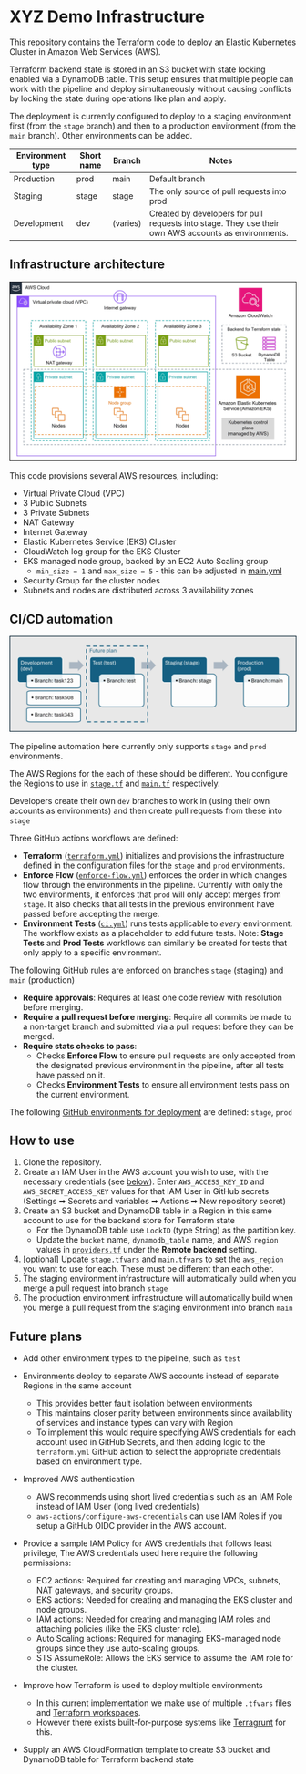 # XYZ Demo Infrastructure

This repository contains the [Terraform](https://www.terraform.io/) code to 
deploy an Elastic Kubernetes Cluster in Amazon Web Services (AWS).

Terraform backend state is stored in an S3 bucket with state locking enabled via a DynamoDB table. This setup ensures that multiple people can work with the pipeline and deploy simultaneously without causing conflicts by locking the state during operations like plan and apply.

The deployment is currently configured to deploy to a staging environment first (from the `stage` branch) and then to a production environment (from the `main` branch). Other environments can be added.

| Environment type    | Short name | Branch     | Notes   |
| --------            | -------    |-------     | -------        |
| Production          | prod       | main       | Default branch |
| Staging             | stage      | stage      | The only source of pull requests into prod |
| Development         | dev        | (varies)   | Created by developers for pull requests into stage. They use their own AWS accounts as environments. |

## Infrastructure architecture

![architecture](images/infrastructure_architecture.jpg)

This code provisions several AWS resources, including:
- Virtual Private Cloud (VPC)
- 3 Public Subnets
- 3 Private Subnets
- NAT Gateway
- Internet Gateway
- Elastic Kubernetes Service (EKS) Cluster
- CloudWatch log group for the EKS Cluster
- EKS managed node group, backed by an EC2 Auto Scaling group
  -  `min_size = 1` and `max_size = 5` - this can be adjusted in [main.yml](terraform/main.tf)
- Security Group for the cluster nodes
- Subnets and nodes are distributed across 3 availability zones

## CI/CD automation

![pipeline](images/pipeline.jpg)

The pipeline automation here currently only supports `stage` and `prod` environments.

The AWS Regions for the each of these should be different. You configure the Regions to use in [`stage.tf`](terraform/environment/stage.tfvars) and  [`main.tf`](terraform/environment/main.tfvars) respectively.

Developers create their own `dev` branches to work in (using their own accounts as environments) and then create pull requests from these into `stage`

Three GitHub actions workflows are defined:

- **Terraform** ([`terraform.yml`](.github/workflows/terraform.yml)) initializes and provisions the infrastructure defined in the configuration files for the `stage` and `prod` environments.
- **Enforce Flow** ([`enforce-flow.yml`](.github/workflows/enforce-flow.yml)) enforces the order in which changes flow through the environments in the pipeline. Currently with only the two environments, it enforces that `prod` will only accept merges from `stage`. It also checks that all tests in the previous environment have passed before accepting the merge.
- **Environment Tests** ([`ci.yml`](.github/workflows/ci.yml)) runs tests applicable to _every_ environment. The workflow exists as a placeholder to add future tests. Note: **Stage Tests** and **Prod Tests** workflows can similarly be created for tests that only apply to a specific environment.

The following GitHub rules are enforced on branches `stage` (staging) and `main` (production)
- **Require approvals**: Requires at least one code review with resolution before merging.
- **Require a pull request before merging**: Require all commits be made to a non-target branch and submitted via a pull request before they can be merged.
- **Require stats checks to pass**:
  - Checks **Enforce Flow** to ensure pull requests are only accepted from the designated previous environment in the pipeline, after all tests have passed on it.
  - Checks **Environment Tests** to ensure all environment tests pass on the  current environment.

The following [GitHub environments for deployment](https://docs.github.com/en/actions/managing-workflow-runs-and-deployments/managing-deployments/managing-environments-for-deployment) are defined: `stage`, `prod` 

## How to use
1. Clone the repository.
1. Create an IAM User in the AWS account you wish to use, with the necessary credentials (see [below](#future-plans)). Enter `AWS_ACCESS_KEY_ID` and `AWS_SECRET_ACCESS_KEY` values for that IAM User in GitHub secrets (Settings ➡ Secrets and variables ➡ Actions ➡ New repository secret)
1. Create an S3 bucket and DynamoDB table in a Region in this same account to use for the backend store for Terraform state
   - For the DynamoDB table use `LockID` (type String) as the partition key.
   - Update the `bucket` name, `dynamodb_table` name, and AWS `region` values in [`providers.tf`](terraform/providers.tf) under the **Remote backend** setting.
1. [optional] Update [`stage.tfvars`](terraform/environment/stage.tfvars) and [`main.tfvars`](terraform/environment/main.tfvars) to set the `aws_region` you want to use for each. These must be different than each other.
1. The staging environment infrastructure will automatically build when you merge a pull request into branch `stage`
1. The production environment infrastructure will automatically build when you merge a pull request from the staging environment into branch `main`

## Future plans
- Add other environment types to the pipeline, such as `test`

- Environments deploy to separate AWS accounts instead of separate Regions in the same account
   - This provides better fault isolation between environments
   - This maintains closer parity between environments since availability of services and instance types can vary with Region
   - To implement this would require specifying AWS credentials for each account used in GitHub Secrets, and then adding logic to the `terraform.yml` GitHub action to select the appropriate credentials based on environment type.

- Improved AWS authentication
   - AWS recommends using short lived credentials such as an IAM Role instead of IAM User (long lived credentials)
    - `aws-actions/configure-aws-credentials` can use IAM Roles if you setup a GitHub OIDC provider in the AWS account.

- Provide a sample IAM Policy for AWS credentials that follows least privilege, The AWS credentials used here require the following permissions:
   - EC2 actions: Required for creating and managing VPCs, subnets, NAT gateways, and security groups.
   - EKS actions: Needed for creating and managing the EKS cluster and node groups.
   - IAM actions: Needed for creating and managing IAM roles and attaching policies (like the EKS cluster role).
   - Auto Scaling actions: Required for managing EKS-managed node groups since they use auto-scaling groups.
   - STS AssumeRole: Allows the EKS service to assume the IAM role for the cluster.

- Improve how Terraform is used to deploy multiple environments
   - In this current implementation we make use of multiple `.tfvars` files and [Terraform workspaces](https://developer.hashicorp.com/terraform/cli/workspaces).
   - However there exists built-for-purpose systems like [Terragrunt](https://terragrunt.gruntwork.io/) for this.

- Supply an AWS CloudFormation template to create S3 bucket and DynamoDB table for Terraform backend state